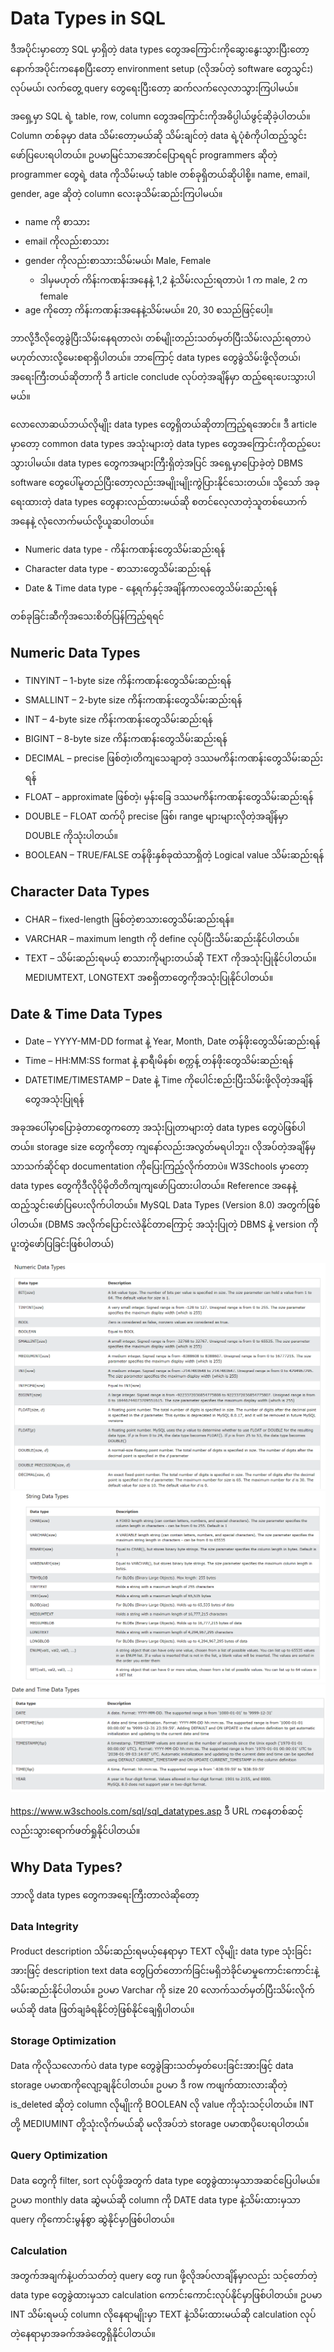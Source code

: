 # Data Types in SQL

ဒီအပိုင်းမှာတော့ SQL မှာရှိတဲ့ data types တွေအကြောင်းကိုဆွေးနွေးသွားပြီးတော့ နောက်အပိုင်းကနေစပြီးတော့ environment setup (လိုအပ်တဲ့ software တွေသွင်း) လုပ်မယ်၊ လက်တွေ့ query တွေရေးပြီးတော့ ဆက်လက်လေ့လာသွားကြပါမယ်။

အရှေ့မှာ SQL ရဲ့ table, row, column တွေအကြောင်းကိုအဓိပ္ပါယ်ဖွင့်ဆိုခဲ့ပါတယ်။ Column တစ်ခုမှာ data သိမ်းတော့မယ်ဆို သိမ်းချင်တဲ့ data ရဲ့ပုံစံကိုပါထည့်သွင်းဖော်ပြပေးရပါတယ်။ ဥပမာမြင်သာအောင်ပြောရရင် programmers ဆိုတဲ့ programmer တွေရဲ့ data ကိုသိမ်းမယ့် table တစ်ခုရှိတယ်ဆိုပါစို့။ name, email, gender, age ဆိုတဲ့ column လေးခုသိမ်းဆည်းကြပါမယ်။
- name ကို စာသား
- email ကိုလည်းစာသား
- gender ကိုလည်းစာသားသိမ်းမယ်၊ Male, Female 
    - ဒါမှမဟုတ် ကိန်းကဏန်းအနေနဲ့ 1,2 နဲ့သိမ်းလည်းရတာပဲ၊ 1 က male, 2 က female
- age ကိုတော့ ကိန်းကဏန်းအနေနဲ့သိမ်းမယ်။ 20, 30 စသည်ဖြင့်ပေါ့။

ဘာလို့ဒီလိုတွေခွဲပြီးသိမ်းနေရတာလဲ၊ တစ်မျိုးတည်းသတ်မှတ်ပြီးသိမ်းလည်းရတာပဲမဟုတ်လားလို့မေးစရာရှိပါတယ်။ ဘာကြောင့် data types တွေခွဲသိမ်းဖို့လိုတယ်၊ အရေးကြီးတယ်ဆိုတာကို ဒီ article conclude လုပ်တဲ့အချိန်မှာ ထည့်ရေးပေးသွားပါမယ်။

လောလောဆယ်ဘယ်လိုမျိုး data types တွေရှိတယ်ဆိုတာကြည့်ရအောင်။ ဒီ article မှာတော့ common data types အသုံးများတဲ့ data types တွေအကြောင်းကိုထည့်ပေးသွားပါမယ်။ data types တွေကအများကြီးရှိတဲ့အပြင် အရှေ့မှာပြောခဲ့တဲ့ DBMS software တွေပေါ်မူတည်ပြီးတော့လည်းအမျိုးမျိုးကွဲပြားနိုင်သေးတယ်။ သို့သော် အခုရေးထားတဲ့ data types တွေနားလည်ထားမယ်ဆို စတင်လေ့လာတဲ့သူတစ်ယောက်အနေနဲ့ လုံလောက်မယ်လို့ယူဆပါတယ်။

-	Numeric data type - ကိန်းကဏန်းတွေသိမ်းဆည်းရန်
-	Character data type - စာသားတွေသိမ်းဆည်းရန်
-	Date & Time data type - နေ့ရက်နှင့်အချိန်ကာလတွေသိမ်းဆည်းရန်

တစ်ခုခြင်းဆီကိုအသေးစိတ်ပြန်ကြည့်ရရင်

## Numeric Data Types
-	TINYINT – 1-byte size ကိန်းကဏန်းတွေသိမ်းဆည်းရန်
-	SMALLINT – 2-byte size ကိန်းကဏန်းတွေသိမ်းဆည်းရန်
-	INT – 4-byte size ကိန်းကဏန်းတွေသိမ်းဆည်းရန်
-	BIGINT – 8-byte size ကိန်းကဏန်းတွေသိမ်းဆည်းရန်
-	DECIMAL – precise ဖြစ်တဲ့၊တိကျသေချာတဲ့ ဒဿမကိန်းကဏန်းတွေသိမ်းဆည်းရန်
-	FLOAT – approximate ဖြစ်တဲ့၊ မှန်းခြေ ဒဿမကိန်းကဏန်းတွေသိမ်းဆည်းရန်
-	DOUBLE – FLOAT ထက်ပို precise ဖြစ်၊ range များများလိုတဲ့အချိန်မှာ DOUBLE ကိုသုံးပါတယ်။
-	BOOLEAN – TRUE/FALSE တန်ဖိုးနှစ်ခုထဲသာရှိတဲ့ Logical value သိမ်းဆည်းရန်

## Character Data Types
-	CHAR – fixed-length ဖြစ်တဲ့စာသားတွေသိမ်းဆည်းရန်။
-	VARCHAR – maximum length ကို define လုပ်ပြီးသိမ်းဆည်းနိုင်ပါတယ်။
-	TEXT – သိမ်းဆည်းရမယ့် စာသားကိုများတယ်ဆို TEXT ကိုအသုံးပြုနိုင်ပါတယ်။ MEDIUMTEXT, LONGTEXT အစရှိတာတွေကိုအသုံးပြုနိုင်ပါတယ်။

## Date & Time Data Types
-	Date – YYYY-MM-DD format နဲ့ Year, Month, Date တန်ဖိုးတွေသိမ်းဆည်းရန်
-	Time – HH:MM:SS format နဲ့ နာရီ၊မိနစ်၊ စက္ကန့် တန်ဖိုးတွေသိမ်းဆည်းရန်
-	DATETIME/TIMESTAMP – Date နဲ့ Time ကိုပေါင်းစည်းပြီးသိမ်းဖို့လိုတဲ့အချိန်တွေအသုံးပြုရန်

အခုအပေါ်မှာပြောခဲ့တာတွေကတော့ အသုံးပြုတာများတဲ့ data types တွေပဲဖြစ်ပါတယ်။ storage size တွေကိုတော့ ကျနော်လည်းအလွတ်မရပါဘူး၊ လိုအပ်တဲ့အချိန်မှသာသက်ဆိုင်ရာ documentation ကိုပြေးကြည့်လိုက်တာပဲ။ W3Schools မှာတော့ data types တွေကိုဒီလိုပိုမိုတိတိကျကျဖော်ပြထားပါတယ်။ Reference အနေနဲ့ထည့်သွင်းဖော်ပြပေးလိုက်ပါတယ်။
MySQL Data Types (Version 8.0) အတွက်ဖြစ်ပါတယ်။ (DBMS အလိုက်ပြောင်းလဲနိုင်တာကြောင့် အသုံးပြုတဲ့ DBMS နဲ့ version ကိုပူးတွဲဖော်ပြခြင်းဖြစ်ပါတယ်)

 ![DateTime_DataTypes](https://raw.githubusercontent.com/HlaingTinHtun/SQL-101/main/assets/numeric_datatypes.png)
 ![DateTime_DataTypes](https://raw.githubusercontent.com/HlaingTinHtun/SQL-101/main/assets/string_datatypes.png)
 ![DateTime_DataTypes](https://raw.githubusercontent.com/HlaingTinHtun/SQL-101/main/assets/datetime_datatypes.png)
 
 
https://www.w3schools.com/sql/sql_datatypes.asp
ဒီ URL ကနေတစ်ဆင့်လည်းသွားရောက်ဖတ်ရှုနိုင်ပါတယ်။

## Why Data Types?
ဘာလို့ data types တွေကအရေးကြီးတာလဲဆိုတော့ 
### Data Integrity
Product description သိမ်းဆည်းရမယ့်နေရာမှာ TEXT လိုမျိုး data type သုံးခြင်းအားဖြင့် description text data တွေပြတ်တောက်ခြင်းမရှိဘဲခိုင်မာမှုကောင်းကောင်းနဲ့သိမ်းဆည်းနိုင်ပါတယ်။ ဥပမာ Varchar ကို size 20 လောက်သတ်မှတ်ပြီးသိမ်းလိုက်မယ်ဆို data ဖြတ်ချခံရနိုင်တဲ့ဖြစ်နိုင်ချေရှိပါတယ်။

### Storage Optimization
Data ကိုလိုသလောက်ပဲ data type တွေခွဲခြားသတ်မှတ်ပေးခြင်းအားဖြင့် data storage ပမာဏကိုလျော့ချနိုင်ပါတယ်။ ဥပမာ ဒီ row ကဖျက်ထားလားဆိုတဲ့ is_deleted ဆိုတဲ့ column လိုမျိုးကို BOOLEAN လို value ကိုသုံးသင့်ပါတယ်။ INT တို့ MEDIUMINT တို့သုံးလိုက်မယ်ဆို မလိုအပ်ဘဲ storage ပမာဏပိုပေးရပါတယ်။

### Query Optimization
Data တွေကို filter, sort လုပ်ဖို့အတွက် data type တွေခွဲထားမှသာအဆင်ပြေပါမယ်။ ဥပမာ monthly data ဆွဲမယ်ဆို column ကို DATE data type နဲ့သိမ်းထားမှသာ query ကိုကောင်းမွန်စွာ ဆွဲနိုင်မှာဖြစ်ပါတယ်။

### Calculation
အတွက်အချက်နဲ့ပတ်သတ်တဲ့ query တွေ run ဖို့လိုအပ်လာချိန်မှာလည်း သင့်တော်တဲ့ data type တွေခွဲထားမှသာ calculation ကောင်းကောင်းလုပ်နိုင်မှာဖြစ်ပါတယ်။ ဥပမာ INT သိမ်းရမယ့် column လိုနေရာမျိုးမှာ TEXT နဲ့သိမ်းထားမယ်ဆို calculation လုပ်တဲ့နေရာမှာအခက်အခဲတွေရှိနိုင်ပါတယ်။
